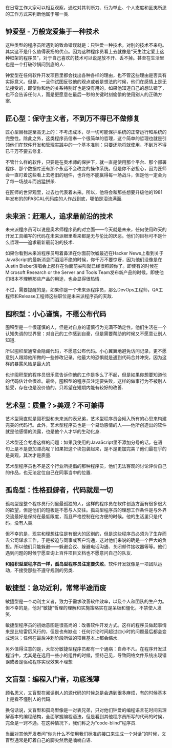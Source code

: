 在日常工作大家可以相互观察，通过对其判断力、行为举止、个人态度和匪夷所思的工作方式来判断他属于哪一类.

## 钟爱型 - 万般宠爱集于一种技术

这种类型的程序员所遇到的致命错误就是：只钟爱一种技术，对别的技术不来电。其实这不是什么值得表扬的优点。因为这种程序员看上去就像是“天生注定爱上这种框架的程序员”，对于自己喜欢的技术可以说是放不开、丢不掉。甚至在生活里也是一个打破砂锅问到底的人.

钟爱型在任何软件开发项目里都会找出各种各样的理由，也不管这些理由是否具有实际意义。但是，一旦你试图反驳他的观点或者是想法的时候，他们在感情上是无法接受的，即使你和他的关系特别好也是没有用的。如果他知道自己的想法错了，也不会告诉任何人，而是更愿意在最后一秒的关键时刻偷偷的使用别人的正确方案.

## 匠心型：保守主义者，不到万不得已不做修复

匠心型目标是至高无上的：不考虑成本，尽一切可能保护系统的正常运行和系统的完整性。除此之外，这类程序员信奉一个很简单的哲理，这个简单的哲理也就是引领他们在软件开发和管理实践中的一个基本准则：只要还能将就使用，不到万不得已千万不要去修复.

不管什么样的软件，只要是在奥术师的保护下，就一直是使用那个平台、那个部署程序、那个数据库还有那个永远不会改变的操作系统。但是你不必担心，因为匠师会一直盯着这些看上去老旧的组件，也许他不能赢得每一场战斗，但是他一定会为了每一场战斗而凶猛拼杀.

在匠师的世界观里，过去也代表着未来。所以，他将会和那些想要升级他的1981年发布的的PASCAL代码库的人作战到底，哪怕是泪流满面.

## 未来派：赶潮人，追求最前沿的技术

未来派程序员可以说是奥术师程序员的对立面——今天就是未来，任何使用昨天的开发工具编写的代码在未来派眼里看来都是无与伦比的厌恶。他们的目标可不是什么哲理——追求最新最前沿的技术.

如果你看到未来派程序员甩着鼻涕在你面前吹嘘最近在Hacker News上看到关于JavaScript的最新消息而滔滔不绝的时候，你千万不要惊讶，因为他们没像是在Justin Bieber演唱会上那样在你面前尖叫就已经很照顾你了。即使有的时候在Microsoft Research or the Server and Tools Team发布新产品的时候，即使他们根本不理解那些产品的用途，也会显得很热情.

不过，需要提醒的是，如果你是一个未来派程序员，那么DevOps工程师，QA工程师和Release工程师这些职位是未来派程序员的天敌.

## 囤积型：小心谨慎，不愿公布代码

囤积型是一个很谨慎的人，但是对自身的谨慎行为充满不确定性。他们生活在一个认知失调的世界里：对自己的工作感到自豪，但是需要帮助的时候又不愿意让别人知道.

所以囤积型通常会隐藏代码，不愿意公布代码。小心翼翼地避免访问记录，更不愿意别人跟踪他所做的一些修改记录。他最大的恐惧就是遇到代码合并冲突，因为这样的暴露风险是最大的.


也许囤积型的程序员很乐意告诉你他的工作是多么了不起，但是如果你想要知道他的代码估计会很难。最终，囤积型的程序员注定要失败，这样的做事行为不被别人接受，存在也是没价值的。只希望在短期内能有较好的改善.

## 艺术型：质量？>美观？不可兼得

艺术型简直就是囤积型和未来派的表兄弟，艺术型程序员会倾入所有的心思来构建完美的代码行。此外，艺术型程序员也是一个易动感情的人——他所创造出的软件就是他感情的流露，也是他个人才华的生动化身.


艺术型还会考虑这样的问题：如果我使用的JavaScript里不添加分号的话，在语句上是不是更加漂亮呢？如果把这个块包装起来，是不是更加完美？他们最在乎的是美观，其次才是质量.


艺术型程序员也不是这个行业所提倡的那种程序员，他们无法客观的讨论评价自己的作品，也无法定位自己在同事当中的位置.

## 孤岛型：性格孤僻者，代码就是一切

孤岛型是整个程序员行列里最孤独的人，这样的程序员在软件创造方面有很多很大的欲望，但是他们的短板是不愿与人交往。孤岛型程序员的理想工作条件是与外界交流最好是保持在最低限度，而且严格控制在他方便的时候。他的生活里只是代码，没有人类.

但不幸的是，现实和理想往往是有很大的区别的，但是这些程序员必须为了生存而去公司谋求工作，于是被迫与同事或客户沟通，这对他们来说的确是一个巨大的负担。所以他们只能躲避——躲避会议、躲避电话沟通、关闭邮件接收器等等。他们遇到问题的时候宁愿查询上百件项目文档也不愿意问自己的队友.

**和囤积型型程序员一样，孤岛型程序员注定要失败**。软件开发就像是一项团队运动，不接受那些不遵守规则的另类.

## 敏捷型：急功近利，常常半途而废

敏捷型是一个功利主义者，致力于需求改善软件效率，以及个人和团队的生产力。但不幸的是，他对“敏捷”哲理的理解和实施策略实在是呆板和僵化，不禁使人发笑.

敏捷型程序员的初始意图是很高尚的：改善软件开发方式。这样的程序员做起事情来是比较雷厉风行的，但是也有缺点：任何讨论时间超过四小时的问题最后都会变成泡沫；任何在最后冲刺阶段所做的项目基本上都会缩水.


另外值得注意的是，大部分敏捷型程序员都有一个通病：自命不凡。在程序开发过程当中，尤其是在选用一些小的组件的时候，坚持己见，导致网络文件系统出现错误或者是驱动程序实现效果不理想

## 文盲型：编程入门者，功底浅薄

顾名思义，文盲型在阅读别人的源代码的时候总是会遇到很多麻烦，有的时候基本上是看不懂别人的代码.

换句话说，文盲型和孤岛型像是一对表兄弟，只对他们钟爱的编程语言花时间去理解基本的编程结构，全面掌握编程语法，但是看到其他程序员所写的代码的时候，完全是一窍不通。在这种情况下，我们称之为“code-blind”程序员.

当面对其他开发者问“你为什么不使用我们标准的接口来生成一个对话”的时候，文盲型通常是盯着自己的脚尖然后是喃喃自语.
